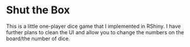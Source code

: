 # Shut the Box

This is a little one-player dice game that I implemented in RShiny. I have further plans to clean the UI and allow you to change the numbers on the board/the number of dice.

